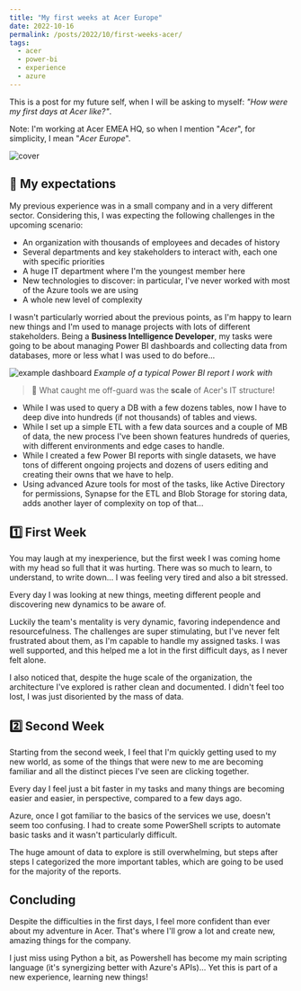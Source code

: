 ```yaml
---
title: "My first weeks at Acer Europe"
date: 2022-10-16
permalink: /posts/2022/10/first-weeks-acer/
tags:
  - acer
  - power-bi
  - experience
  - azure
---
```

This is a post for my future self, when I will be asking to myself: *"How were my first days at Acer like?"*.

Note: I'm working at Acer EMEA HQ, so when I mention "*Acer*", for simplicity, I mean "*Acer Europe*".

![cover](https://raw.githubusercontent.com/mutt0-ds/mutt0-ds.github.io/master/images/acer.png)

## 💭 My expectations

My previous experience was in a small company and in a very different sector. Considering this, I was expecting the following challenges in the upcoming scenario:

- An organization with thousands of employees and decades of history
- Several departments and key stakeholders to interact with, each one with specific priorities
- A huge IT department where I'm the youngest member here
- New technologies to discover: in particular, I've never worked with most of the Azure tools we are using
- A whole new level of complexity

I wasn't particularly worried about the previous points, as I'm happy to learn new things and I'm used to manage projects with lots of different stakeholders. Being a **Business Intelligence Developer**, my tasks were going to be about managing Power BI dashboards and collecting data from databases, more or less what I was used to do before...

![example dashboard](https://learn.microsoft.com/it-it/power-bi/create-reports/media/sample-sales-and-marketing/sales1.png)
*Example of a typical Power BI report I work with*

> 🤯 What caught me off-guard was the **scale** of Acer's IT structure!

- While I was used to query a DB with a few dozens tables, now I have to deep dive into hundreds (if not thousands) of tables and views.
- While I set up a simple ETL with a few data sources and a couple of MB of data, the new process I've been shown features hundreds of queries, with different environments and edge cases to handle.
- While I created a few Power BI reports with single datasets, we have tons of different ongoing projects and dozens of users editing and creating their owns that we have to help.
- Using advanced Azure tools for most of the tasks, like Active Directory for permissions, Synapse for the ETL and Blob Storage for storing data, adds another layer of complexity on top of that...

## 1️⃣ First Week

You may laugh at my inexperience, but the first week I was coming home with my head so full that it was hurting. There was so much to learn, to understand, to write down... I was feeling very tired and also a bit stressed.

Every day I was looking at new things, meeting different people and discovering new dynamics to be aware of.

Luckily the team's mentality is very dynamic, favoring independence and resourcefulness. The challenges are super stimulating, but I've never felt frustrated about them, as I'm capable to handle my assigned tasks. I was well supported, and this helped me a lot in the first difficult days, as I never felt alone.

I also noticed that, despite the huge scale of the organization, the architecture I've explored is rather clean and documented. I didn't feel too lost, I was just disoriented by the mass of data.

## 2️⃣ Second Week

Starting from the second week, I feel that I'm quickly getting used to my new world, as some of the things that were new to me are becoming familiar and all the distinct pieces I've seen are clicking together.

Every day I feel just a bit faster in my tasks and many things are becoming easier and easier, in perspective, compared to a few days ago.

Azure, once I got familiar to the basics of the services we use, doesn't seem too confusing. I had to create some PowerShell scripts to automate basic tasks and it wasn't particularly difficult.

The huge amount of data to explore is still overwhelming, but steps after steps I categorized the more important tables, which are going to be used for the majority of the reports.

## Concluding

Despite the difficulties in the first days, I feel more confident than ever about my adventure in Acer. That's where I'll grow a lot and create new, amazing things for the company.

I just miss using Python a bit, as Powershell has become my main scripting language (it's synergizing better with Azure's APIs)... Yet this is part of a new experience, learning new things!
